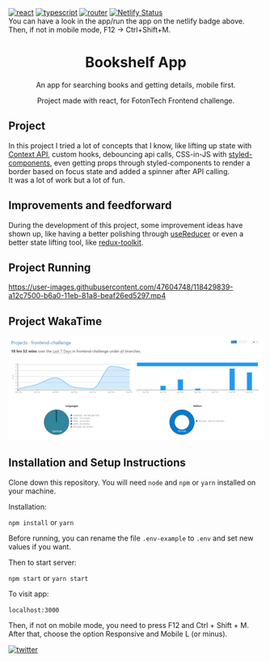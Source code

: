 
[![react](https://badges.aleen42.com/src/react.svg)](https://reactjs.org/)
[![typescript](https://badges.aleen42.com/src/typescript.svg)](https://reactrouter.com/)
[![router](https://badges.aleen42.com/src/router.svg)](https://www.typescriptlang.org/)
[![Netlify Status](https://api.netlify.com/api/v1/badges/e0520c02-e3c3-4f95-9ab4-e9bc6de8ef9c/deploy-status)](https://lucas-giraldelli-bookshelf.netlify.app/) </br>
You can have a look in the app/run the app on the netlify badge above. Then, if not in mobile mode, F12 -> Ctrl+Shift+M.


<h1 align="center">Bookshelf App</h1>
<p align="center">An app for searching books and getting details, mobile first.</p>
<p align="center">Project made with react, for FotonTech Frontend challenge.</p>

## Project
In this project I tried a lot of concepts that I know, like lifting up state with [Context API](https://reactjs.org/docs/context.html), custom hooks, debouncing api calls, CSS-in-JS with [styled-components](https://styled-components.com/), 
even getting props through styled-components to render a border based on focus state and added a spinner after API calling. </br>
It was a lot of work but a lot of fun.

## Improvements and feedforward
During the development of this project, some improvement ideas have shown up, like having a better polishing through [useReducer](https://reactjs.org/docs/hooks-reference.html#usereducer) or even a better state lifting tool, like [redux-toolkit](https://redux-toolkit.js.org/).

## Project Running
https://user-images.githubusercontent.com/47604748/118429839-a12c7500-b6a0-11eb-81a8-beaf26ed5297.mp4

## Project WakaTime
![ Hours ](/repo/waka_time_project.png)

## Installation and Setup Instructions

Clone down this repository. You will need `node` and `npm` or `yarn` installed on your machine.

Installation:

`npm install`
or
`yarn`

Before running, you can rename the file `.env-example` to `.env` and set new values if you want.

Then to start server:

`npm start`
or
`yarn start`

To visit app:

`localhost:3000`

Then, if not on mobile mode, you need to press F12 and Ctrl + Shift + M. After that, choose the option Responsive  and Mobile L (or minus).

[![twitter](https://badges.aleen42.com/src/twitter.svg)](https://twitter.com/lucasgiraldelli)

